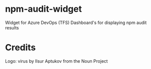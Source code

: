 # npm-audit-widget
Widget for Azure DevOps (TFS) Dashboard's for displaying npm audit results


# Credits

Logo: virus by Ilsur Aptukov from the Noun Project